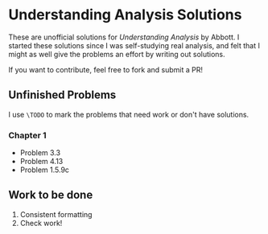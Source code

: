 # Understanding Analysis Solutions

These are unofficial solutions for _Understanding Analysis_ by Abbott.
I started these solutions since I was self-studying real analysis,
and felt that I might as well give the problems an effort by writing
out solutions.

If you want to contribute, feel free to fork and submit a PR!

## Unfinished Problems

I use `\TODO` to mark the problems that need work or don't have solutions.

### Chapter 1

- Problem 3.3
- Problem 4.13
- Problem 1.5.9c

## Work to be done

1. Consistent formatting
2. Check work!